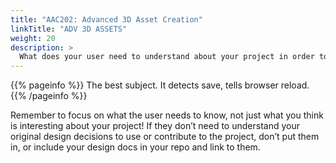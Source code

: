 ```yaml
---
title: "AAC202: Advanced 3D Asset Creation"
linkTitle: "ADV 3D ASSETS"
weight: 20
description: >
  What does your user need to understand about your project in order to use it - or potentially contribute to it? 
---
```


{{% pageinfo %}}
The best subject. It detects save, tells browser reload.
{{% /pageinfo %}}

Remember to focus on what the user needs to know, not just what you think is interesting about your project! If they don’t need to understand your original design decisions to use or contribute to the project, don’t put them in, or include your design docs in your repo and link to them. 

